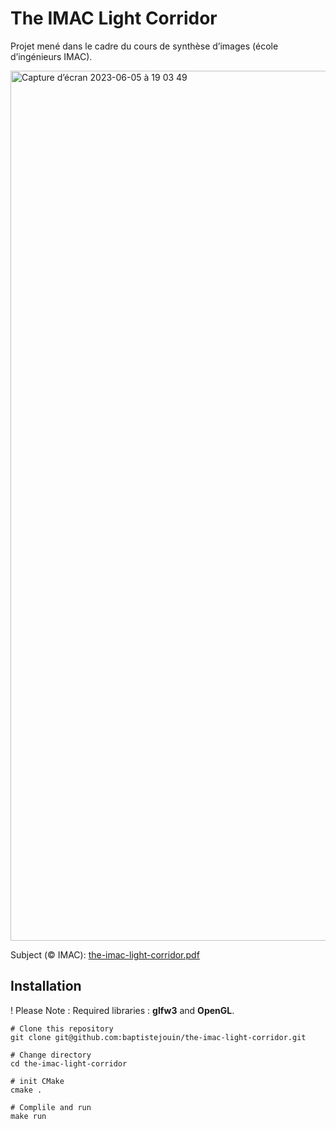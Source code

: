 # The IMAC Light Corridor
Projet mené dans le cadre du cours de synthèse d’images (école d’ingénieurs IMAC).

<img width="1392" alt="Capture d’écran 2023-06-05 à 19 03 49" src="https://github.com/baptistejouin/the-imac-light-corridor/assets/92529084/0878f4e1-cbc9-4575-99e2-25a24fa614ed">

Subject (&copy; IMAC): [the-imac-light-corridor.pdf](doc/theLightCorridor.pdf)

## Installation
! Please Note : Required libraries : **glfw3** and **OpenGL**.

```ssh
# Clone this repository
git clone git@github.com:baptistejouin/the-imac-light-corridor.git

# Change directory
cd the-imac-light-corridor

# init CMake
cmake .

# Complile and run
make run
```
